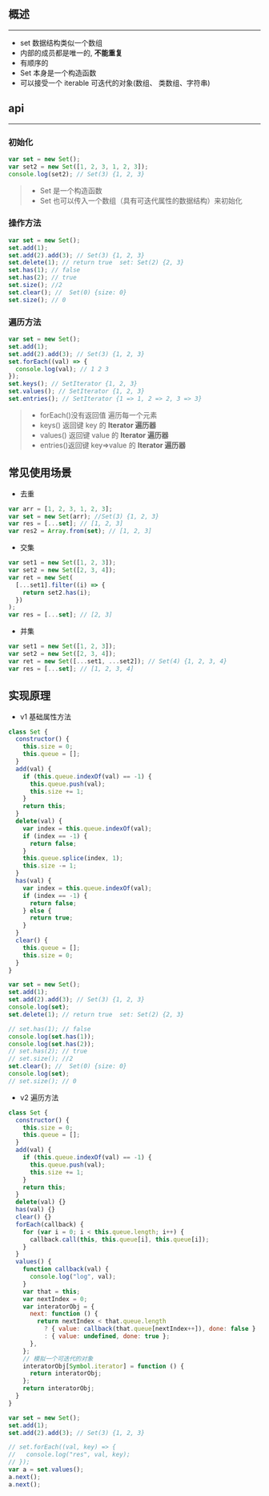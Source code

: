 ## 概述

---

- set 数据结构类似一个数组
- 内部的成员都是唯一的, **不能重复**
- 有顺序的
- Set 本身是一个构造函数
- 可以接受一个 iterable 可迭代的对象(数组、 类数组、字符串)

## api

---

### 初始化

```javascript
var set = new Set();
var set2 = new Set([1, 2, 3, 1, 2, 3]);
console.log(set2); // Set(3) {1, 2, 3}
```

> - Set 是一个构造函数
> - Set 也可以传入一个数组（具有可迭代属性的数据结构）来初始化

### 操作方法

```javascript
var set = new Set();
set.add(1);
set.add(2).add(3); // Set(3) {1, 2, 3}
set.delete(1); // return true  set: Set(2) {2, 3}
set.has(1); // false
set.has(2); // true
set.size(); //2
set.clear(); //  Set(0) {size: 0}
set.size(); // 0
```

### 遍历方法

```javascript
var set = new Set();
set.add(1);
set.add(2).add(3); // Set(3) {1, 2, 3}
set.forEach((val) => {
  console.log(val); // 1 2 3
});
set.keys(); // SetIterator {1, 2, 3}
set.values(); // SetIterator {1, 2, 3}
set.entries(); // SetIterator {1 => 1, 2 => 2, 3 => 3}
```

> - forEach()没有返回值 遍历每一个元素
> - keys() 返回键 key 的 **Iterator 遍历器**
> - values() 返回键 value 的 **Iterator 遍历器**
> - entries()返回键 key=>value 的 **Iterator 遍历器**

## 常见使用场景

- 去重

```javascript
var arr = [1, 2, 3, 1, 2, 3];
var set = new Set(arr); //Set(3) {1, 2, 3}
var res = [...set]; // [1, 2, 3]
var res2 = Array.from(set); // [1, 2, 3]
```

- 交集

```javascript
var set1 = new Set([1, 2, 3]);
var set2 = new Set([2, 3, 4]);
var ret = new Set(
  [...set1].filter((i) => {
    return set2.has(i);
  })
);
var res = [...set]; // [2, 3]
```

- 并集

```javascript
var set1 = new Set([1, 2, 3]);
var set2 = new Set([2, 3, 4]);
var ret = new Set([...set1, ...set2]); // Set(4) {1, 2, 3, 4}
var res = [...set]; // [1, 2, 3, 4]
```

## 实现原理

- v1 基础属性方法

```javascript
class Set {
  constructor() {
    this.size = 0;
    this.queue = [];
  }
  add(val) {
    if (this.queue.indexOf(val) == -1) {
      this.queue.push(val);
      this.size += 1;
    }
    return this;
  }
  delete(val) {
    var index = this.queue.indexOf(val);
    if (index == -1) {
      return false;
    }
    this.queue.splice(index, 1);
    this.size -= 1;
  }
  has(val) {
    var index = this.queue.indexOf(val);
    if (index == -1) {
      return false;
    } else {
      return true;
    }
  }
  clear() {
    this.queue = [];
    this.size = 0;
  }
}

var set = new Set();
set.add(1);
set.add(2).add(3); // Set(3) {1, 2, 3}
console.log(set);
set.delete(1); // return true  set: Set(2) {2, 3}

// set.has(1); // false
console.log(set.has(1));
console.log(set.has(2));
// set.has(2); // true
// set.size(); //2
set.clear(); //  Set(0) {size: 0}
console.log(set);
// set.size(); // 0
```

- v2 遍历方法

```javascript
class Set {
  constructor() {
    this.size = 0;
    this.queue = [];
  }
  add(val) {
    if (this.queue.indexOf(val) == -1) {
      this.queue.push(val);
      this.size += 1;
    }
    return this;
  }
  delete(val) {}
  has(val) {}
  clear() {}
  forEach(callback) {
    for (var i = 0; i < this.queue.length; i++) {
      callback.call(this, this.queue[i], this.queue[i]);
    }
  }
  values() {
    function callback(val) {
      console.log("log", val);
    }
    var that = this;
    var nextIndex = 0;
    var interatorObj = {
      next: function () {
        return nextIndex < that.queue.length
          ? { value: callback(that.queue[nextIndex++]), done: false }
          : { value: undefined, done: true };
      },
    };
    // 模拟一个可迭代的对象
    interatorObj[Symbol.iterator] = function () {
      return interatorObj;
    };
    return interatorObj;
  }
}

var set = new Set();
set.add(1);
set.add(2).add(3); // Set(3) {1, 2, 3}

// set.forEach((val, key) => {
//   console.log("res", val, key);
// });
var a = set.values();
a.next();
a.next();
```

